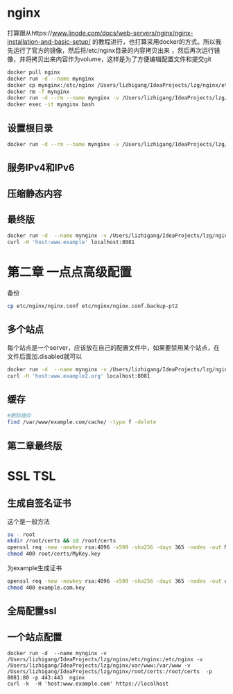 # nginx
打算跟从https://www.linode.com/docs/web-servers/nginx/nginx-installation-and-basic-setup/
的教程进行，也打算采用docker的方式。所以我先运行了官方的镜像，然后将/etc/nginx目录的内容拷贝出来
，然后再次运行镜像，并将拷贝出来内容作为volume，这样是为了方便编辑配置文件和提交git
```bash
docker pull nginx
docker run -d --name mynginx
docker cp mynginx:/etc/nginx /Users/lizhigang/IdeaProjects/lzg/nginx/etc
docker rm -f mynginx
docker run -d --rm --name mynginx -v /Users/lizhigang/IdeaProjects/lzg/nginx/etc/nginx:/etc/nginx nginx
docker exec -it mynginx bash
``` 

## 设置根目录
```bash
docker run -d --rm --name mynginx -v /Users/lizhigang/IdeaProjects/lzg/nginx/etc/nginx:/etc/nginx -v  /Users/lizhigang/IdeaProjects/lzg/nginx/var/www/example.com:/var/www/example.com   nginx
```

## 服务IPv4和IPv6
## 压缩静态内容
## 最终版
```bash
docker run -d  --name mynginx -v /Users/lizhigang/IdeaProjects/lzg/nginx/etc/nginx:/etc/nginx -v  /Users/lizhigang/IdeaProjects/lzg/nginx/var/www/example.com:/var/www/example.com -p 8081:80  nginx
curl -H 'host:www.example' localhost:8081
```

# 第二章 一点点高级配置
备份
```bash
cp etc/nginx/nginx.conf etc/nginx/nginx.conf.backup-pt2
```

## 多个站点
每个站点是一个server，应该放在自己的配置文件中，如果要禁用某个站点，在文件后面加.disabled就可以
```bash
docker run -d  --name mynginx -v /Users/lizhigang/IdeaProjects/lzg/nginx/etc/nginx:/etc/nginx -v  /Users/lizhigang/IdeaProjects/lzg/nginx/var/www:/var/www -p 8081:80  nginx
curl -H 'host:www.example2.org' localhost:8081
```

## 缓存
```bash
#删除缓存
find /var/www/example.com/cache/ -type f -delete
```

## 第二章最终版

# SSL TSL
## 生成自签名证书
这个是一般方法
```bash
su - root
mkdir /root/certs && cd /root/certs
openssl req -new -newkey rsa:4096 -x509 -sha256 -days 365 -nodes -out MyCertificate.crt -keyout MyKey.key
chmod 400 root/certs/MyKey.key
```
为example生成证书
```bash
openssl req -new -newkey rsa:4096 -x509 -sha256 -days 365 -nodes -out example.com.crt -keyout example.com.key
chmod 400 example.com.key
```
## 全局配置ssl

## 一个站点配置
```
docker run -d  --name mynginx -v /Users/lizhigang/IdeaProjects/lzg/nginx/etc/nginx:/etc/nginx -v  /Users/lizhigang/IdeaProjects/lzg/nginx/var/www:/var/www -v /Users/lizhigang/IdeaProjects/lzg/nginx/root/certs:/root/certs  -p 8081:80 -p 443:443  nginx
curl -k  -H 'host:www.example.com' https://localhost
```
